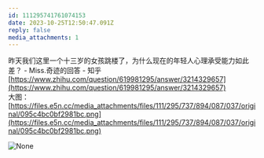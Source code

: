 ```yaml
---
id: 111295741761074153
date: 2023-10-25T12:50:47.091Z
reply: false
media_attachments: 1
---
```


昨天我们这里一个十三岁的女孩跳楼了，为什么现在的年轻人心理承受能力如此差？ - Miss.奇迹的回答 - 知乎 [https://www.zhihu.com/question/619981295/answer/3214329657](https://www.zhihu.com/question/619981295/answer/3214329657)  
大图： [https://files.e5n.cc/media_attachments/files/111/295/737/894/087/037/original/095c4bc0bf2981bc.png](https://files.e5n.cc/media_attachments/files/111/295/737/894/087/037/original/095c4bc0bf2981bc.png)

![None](https://files.e5n.cc/media_attachments/files/111/295/737/894/087/037/original/095c4bc0bf2981bc.png)
